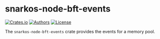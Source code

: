 # snarkos-node-bft-events

[![Crates.io](https://img.shields.io/crates/v/snarkos-node-bft-events.svg?color=neon)](https://crates.io/crates/snarkos-node-bft-events)
[![Authors](https://img.shields.io/badge/authors-Aleo-orange.svg)](https://aleo.org)
[![License](https://img.shields.io/badge/License-Apache%202.0-blue.svg)](./LICENSE.md)

The `snarkos-node-bft-events` crate provides the events for a memory pool.
